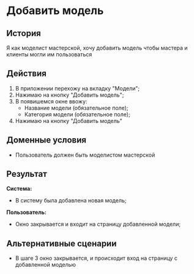 # Добавить модель
## История
Я как моделист мастерской, хочу добавить модель чтобы мастера и клиенты могли им пользоваться

## Действия
1. В приложении перехожу на вкладку "Модели";
2. Нажимаю на кнопку "Добавить модель";
3. В появишемся окне ввожу:
    - Название модели (обязательное поле);
    - Категория модели (обязательное поле);
4. Нажимаю на кнопку "Добавить модель"

## Доменные условия
 - Пользователь должен быть моделистом мастерской

## Результат
**Система:**
- В систему была добавлена новая модель;

**Пользователь:**
- Окно закрывается и входит на страницу добавленной модели;

## Альтернативные сценарии
- В шаге 3 окно закрывается, и происходит вход на страницу с добавленной моделью